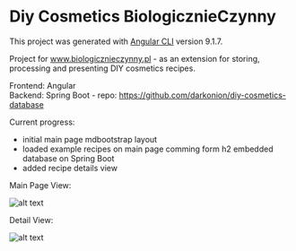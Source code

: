 # Diy Cosmetics BiologicznieCzynny

This project was generated with [Angular CLI](https://github.com/angular/angular-cli) version 9.1.7.

Project for www.biologicznieczynny.pl - as an extension for storing, processing and presenting DIY cosmetics recipes.<br>

Frontend: Angular <br>
Backend: Spring Boot - repo: https://github.com/darkonion/diy-cosmetics-database<br>

Current progress: <br>
- initial main page mdbootstrap layout <br>
- loaded example recipes on main page comming form h2 embedded database on Spring Boot <br>
- added recipe details view

Main Page View:

![alt text](https://i.imgur.com/BqdWc6M.png?1)

Detail View:

![alt text](https://i.imgur.com/7kcYcYt.png?1)
